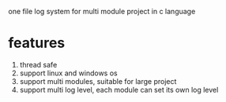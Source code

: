 one file log system for multi module project in c language

# features
1. thread safe
2. support linux and windows os
3. support multi modules, suitable for large project
4. support multi log level, each module can set its own log level
